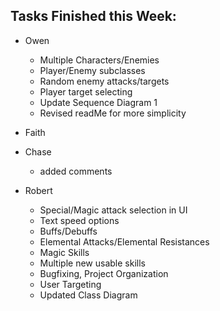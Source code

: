 ## Tasks Finished this Week:
- Owen
    - Multiple Characters/Enemies
    - Player/Enemy subclasses
    - Random enemy attacks/targets
    - Player target selecting
    - Update Sequence Diagram 1
    - Revised readMe for more simplicity
- Faith

- Chase
    -  added comments
- Robert
    - Special/Magic attack selection in UI
    - Text speed options
    - Buffs/Debuffs
    - Elemental Attacks/Elemental Resistances
    - Magic Skills
    - Multiple new usable skills
    - Bugfixing, Project Organization
    - User Targeting
    - Updated Class Diagram
